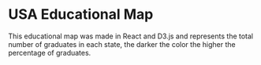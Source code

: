 # USA Educational Map

This educational map was made in React and D3.js and represents the total number of graduates in each state, the darker the color the higher the percentage of graduates.